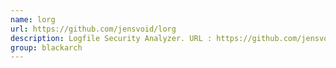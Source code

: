 ```yaml
---
name: lorg
url: https://github.com/jensvoid/lorg
description: Logfile Security Analyzer. URL : https://github.com/jensvoid/lorg Groups : blackarch blackarch-defensive
group: blackarch
---
```

